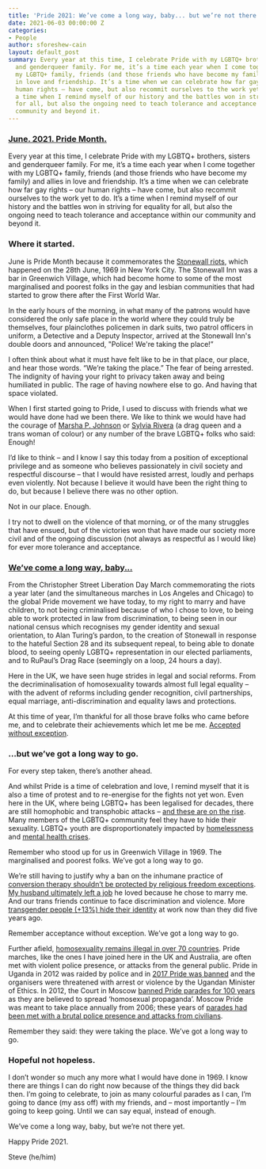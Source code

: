 ```yaml
---
title: 'Pride 2021: We’ve come a long way, baby... but we’re not there yet.'
date: 2021-06-03 00:00:00 Z
categories:
- People
author: sforeshew-cain
layout: default_post
summary: Every year at this time, I celebrate Pride with my LGBTQ+ brothers, sisters
  and genderqueer family. For me, it’s a time each year when I come together with
  my LGBTQ+ family, friends (and those friends who have become my family) and allies
  in love and friendship. It’s a time when we can celebrate how far gay rights – our
  human rights – have come, but also recommit ourselves to the work yet to do. It’s
  a time when I remind myself of our history and the battles won in striving for equality
  for all, but also the ongoing need to teach tolerance and acceptance within our
  community and beyond it.
---
```


<h3><a href="https://www.pride-events.co.uk/" style="font-weight:700">June. 2021. Pride Month.</a></h3>
Every year at this time, I celebrate Pride with my LGBTQ+ brothers, sisters and genderqueer family. For me, it’s a time each year when I come together with my LGBTQ+ family, friends (and those friends who have become my family) and allies in love and friendship. It’s a time when we can celebrate how far gay rights – our human rights – have come, but also recommit ourselves to the work yet to do. It’s a time when I remind myself of our history and the battles won in striving for equality for all, but also the ongoing need to teach tolerance and acceptance within our community and beyond it.

### Where it started.
June is Pride Month because it commemorates the [Stonewall riots](https://en.wikipedia.org/wiki/Stonewall_riots), which happened on the 28th June, 1969 in New York City. The Stonewall Inn was a bar in Greenwich Village, which had become home to some of the most marginalised and poorest folks in the gay and lesbian communities that had started to grow there after the First World War.

In the early hours of the morning, in what many of the patrons would have considered the only safe place in the world where they could truly be themselves, four plainclothes policemen in dark suits, two patrol officers in uniform, a Detective and a Deputy Inspector, arrived at the Stonewall Inn's double doors and announced, "Police! We're taking the place!”

I often think about what it must have felt like to be in that place, our place, and hear those words. “We’re taking the place.” The fear of being arrested. The indignity of having your right to privacy taken away and being humiliated in public. The rage of having nowhere else to go. And having that space violated.

When I first started going to Pride, I used to discuss with friends what we would have done had we been there. We like to think we would have had the courage of [Marsha P. Johnson](https://en.wikipedia.org/wiki/Marsha_P._Johnson) or [Sylvia Rivera](https://en.wikipedia.org/wiki/Sylvia_Rivera) (a drag queen and a trans woman of colour) or any number of the brave LGBTQ+ folks who said: Enough!

I’d like to think – and I know I say this today from a position of exceptional privilege and as someone who believes passionately in civil society and respectful discourse – that I would have resisted arrest, loudly and perhaps even violently. Not because I believe it would have been the right thing to do, but because I believe there was no other option. 

Not in our place. Enough.

I try not to dwell on the violence of that morning, or of the many struggles that have ensued, but of the victories won that have made our society more civil and of the ongoing discussion (not always as respectful as I would like) for ever more tolerance and acceptance. 

<h3><a href="https://www.stonewall.org.uk/key-dates-lesbian-gay-bi-and-trans-equality" style="font-weight:700">We’ve come a long way, baby...</a></h3>
From the Christopher Street Liberation Day March commemorating the riots a year later (and the simultaneous marches in Los Angeles and Chicago) to the global Pride movement we have today, to my right to marry and have children, to not being criminalised because of who I chose to love, to being able to work protected in law from discrimination, to being seen in our national census which recognises my gender identity and sexual orientation, to Alan Turing’s pardon, to the creation of Stonewall in response to the hateful Section 28 and its subsequent repeal, to being able to donate blood, to seeing openly LGBTQ+ representation in our elected parliaments, and to RuPaul’s Drag Race (seemingly on a loop, 24 hours a day).

Here in the UK, we have seen huge strides in legal and social reforms. From the decriminalisation of homosexuality towards almost full legal equality – with the advent of reforms including gender recognition, civil partnerships, equal marriage, anti-discrimination and equality laws and protections.

At this time of year, I’m thankful for all those brave folks who came before me, and to celebrate their achievements which let me be me. [Accepted without exception](https://www.stonewall.org.uk/resources/acceptance-without-exception-worldwide-2016).

### ...but we’ve got a long way to go.
For every step taken, there’s another ahead.

And whilst Pride is a time of celebration and love, I remind myself that it is also a time of protest and to re-energise for the fights not yet won. Even here in the UK, where being LGBTQ+ has been legalised for decades, there are still homophobic and transphobic attacks – [and these are on the rise](https://www.bbc.co.uk/news/av/uk-54485587). Many members of the LGBTQ+ community feel they have to hide their sexuality. LGBTQ+ youth are disproportionately impacted by [homelessness](https://www.akt.org.uk/report) and [mental health crises](https://www.gmmh.nhs.uk/news/why-is-the-lgbtq-community-disproportionately-affected-by-mental-health-problems-and-suicide-4240/). 

Remember who stood up for us in Greenwich Village in 1969. The marginalised and poorest folks. We’ve got a long way to go.

We’re still having to justify why a ban on the inhumane practice of [conversion therapy shouldn’t be protected by religious freedom exceptions](https://www.bbc.co.uk/news/health-57059459). [My husband ultimately left a job](https://www.londonersathome.org/frandrew.html) he loved because he chose to marry me. And our trans friends continue to face discrimination and violence. More [transgender people (+13%) hide their identity](https://www.peoplemanagement.co.uk/news/articles/number-of-trans-people-who-hide-their-identity-at-work-increasing) at work now than they did five years ago.

Remember acceptance without exception. We’ve got a long way to go.

Further afield, [homosexuality remains illegal in over 70 countries](https://www.humandignitytrust.org/lgbt-the-law/map-of-criminalisation/). Pride marches, like the ones I have joined here in the UK and Australia, are often met with violent police presence, or attacks from the general public. Pride in Uganda in 2012 was raided by police and in [2017 Pride was banned](https://www.theguardian.com/global-development/2017/aug/21/no-gay-promotion-can-be-allowed-uganda-cancels-pride-events-lgbt) and the organisers were threatened with arrest or violence by the Ugandan Minister of Ethics. In 2012, the Court in Moscow [banned Pride parades for 100 years](https://www.bbc.co.uk/news/world-europe-19293465) as they are believed to spread ‘homosexual propaganda’. Moscow Pride was meant to take place annually from 2006; these years of [parades had been met with a brutal police presence and attacks from civilians](https://www.hrw.org/legacy/backgrounder/eca/russia0606/index.htm).

Remember they said: they were taking the place. We’ve got a long way to go.

### Hopeful not hopeless.
I don’t wonder so much any more what I would have done in 1969. I know there are things I can do right now because of the things they did back then. I’m going to celebrate, to join as many colourful parades as I can, I’m going to dance (my ass off) with my friends, and – most importantly – I’m going to keep going. Until we can say equal, instead of enough.

We’ve come a long way, baby, but we’re not there yet.

Happy Pride 2021.

Steve (he/him)
